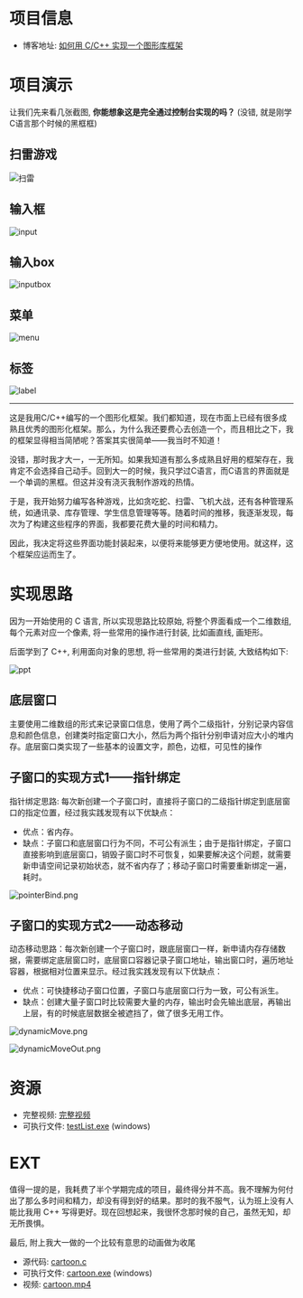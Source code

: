 # 项目信息

- 博客地址: [如何用 C/C++ 实现一个图形库框架](http://mywhp.cn/blog/#/blog/39)

# 项目演示

让我们先来看几张截图, **你能想象这是完全通过控制台实现的吗？** (没错, 就是刚学C语言那个时候的黑框框)

## 扫雷游戏

![扫雷](./file/扫雷.png)

## 输入框

![input](./file/input.png)

## 输入box

![inputbox](./file/inputbox.png)

## 菜单

![menu](./file/menu.png)

## 标签

![label](./file/label.png)

---

这是我用C/C++编写的一个图形化框架。我们都知道，现在市面上已经有很多成熟且优秀的图形化框架。那么，为什么我还要费心去创造一个，而且相比之下，我的框架显得相当简陋呢？答案其实很简单——我当时不知道！

没错，那时我才大一，一无所知。如果我知道有那么多成熟且好用的框架存在，我肯定不会选择自己动手。回到大一的时候，我只学过C语言，而C语言的界面就是一个单调的黑框。但这并没有浇灭我制作游戏的热情。

于是，我开始努力编写各种游戏，比如贪吃蛇、扫雷、飞机大战，还有各种管理系统，如通讯录、库存管理、学生信息管理等等。随着时间的推移，我逐渐发现，每次为了构建这些程序的界面，我都要花费大量的时间和精力。

因此，我决定将这些界面功能封装起来，以便将来能够更方便地使用。就这样，这个框架应运而生了。

# 实现思路

因为一开始使用的 C 语言, 所以实现思路比较原始, 将整个界面看成一个二维数组, 每个元素对应一个像素, 将一些常用的操作进行封装, 比如画直线, 画矩形。

后面学到了 C++, 利用面向对象的思想, 将一些常用的类进行封装, 大致结构如下:

![ppt](./file/ppt.png)

## 底层窗口

主要使用二维数组的形式来记录窗口信息，使用了两个二级指针，分别记录内容信息和颜色信息，创建类时指定窗口大小，然后为两个指针分别申请对应大小的堆内存。底层窗口类实现了一些基本的设置文字，颜色，边框，可见性的操作

## 子窗口的实现方式1——指针绑定

指针绑定思路: 每次新创建一个子窗口时，直接将子窗口的二级指针绑定到底层窗口的指定位置，经过我实践发现有以下优缺点：
- 优点：省内存。
- 缺点：子窗口和底层窗口行为不同，不可公有派生；由于是指针绑定，子窗口直接影响到底层窗口，销毁子窗口时不可恢复，如果要解决这个问题，就需要新申请空间记录初始状态，就不省内存了；移动子窗口时需要重新绑定一遍，耗时。

![pointerBind.png](./file/pointerBind.png)

## 子窗口的实现方式2——动态移动

动态移动思路：每次新创建一个子窗口时，跟底层窗口一样，新申请内存存储数据，需要绑定底层窗口时，底层窗口容器记录子窗口地址，输出窗口时，遍历地址容器，根据相对位置来显示。经过我实践发现有以下优缺点：
- 优点：可快捷移动子窗口位置，子窗口与底层窗口行为一致，可公有派生。
- 缺点：创建大量子窗口时比较需要大量的内存，输出时会先输出底层，再输出上层，有的时候底层数据全被遮挡了，做了很多无用工作。

![dynamicMove.png](./file/dynamicMove.png)

![dynamicMoveOut.png](./file/dynamicMoveOut.png)

# 资源

- 完整视频: [完整视频](./file)
- 可执行文件: [testList.exe](./file/testList.exe) (windows)

# EXT

值得一提的是，我耗费了半个学期完成的项目，最终得分并不高。我不理解为何付出了那么多时间和精力，却没有得到好的结果。那时的我不服气，认为班上没有人能比我用 C++ 写得更好。现在回想起来，我很怀念那时候的自己，虽然无知，却无所畏惧。

最后, 附上我大一做的一个比较有意思的动画做为收尾

- 源代码: [cartoon.c](./file/cartoon.c)
- 可执行文件: [cartoon.exe](./file/cartoon.exe) (windows)
- 视频: [cartoon.mp4](./file/cartoon.mp4)
